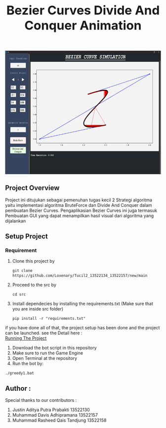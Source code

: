 <h1 align="center" style="font-size: 40px">Bezier Curves Divide And Conquer Animation</h1>
<br>
<p align="center">
  <img src="test/test_5_bonus/dnc_bonus_5.png" width="600" height="400"/>
</p>

## Project Overview
Project ini ditujukan sebagai pemenuhan tugas kecil 2 Strategi algoritma yaitu implementasi algoritma BruteForce dan Divide And Conquer dalam pembuatan Bezier Curves. Pengaplikasian Bezier Curves ini juga termasuk
Pembuatan GUI yang dapat menampilkan hasil visual dari algoritma yang dijalankan

## Setup Project

### Requirement
1. Clone this project by
    ```
    git clone https://github.com/Loxenary/Tucil2_13522134_13522157/new/main
    ```
2. Proceed to the src by
    ```
    cd src
    ```
3. Install dependecies by installing the requirements.txt (Make sure that you are inside src folder)
    ```
    pip install -r "requirements.txt"
    ```
if you have done all of that, the project setup has been done and the project can be launched.
see the Detail here : <br>
[Running The Project](src/README.md)

1. Download the bot script in this repository
2. Make sure to run the Game Engine
3. Open Terminal at the repository
4. Run the bot by:

```
./greedy1.bat
```

## Author :

Special thanks to our contributors :

1. Justin Aditya Putra Prabakti 13522130
2. Muhammad Davis Adhipramana 13522157
3. Muhammad Rasheed Qais Tandjung 13522158</b>
